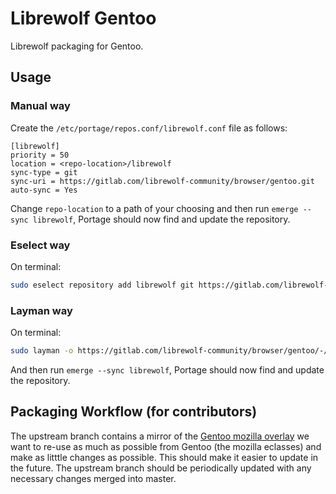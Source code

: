 # Librewolf Gentoo

Librewolf packaging for Gentoo.

## Usage

### Manual way

Create the `/etc/portage/repos.conf/librewolf.conf` file as follows:

```
[librewolf]
priority = 50
location = <repo-location>/librewolf
sync-type = git
sync-uri = https://gitlab.com/librewolf-community/browser/gentoo.git
auto-sync = Yes
```

Change `repo-location` to a path of your choosing and then run `emerge --sync librewolf`, Portage should now find and update the repository.

### Eselect way

On terminal:

```bash
sudo eselect repository add librewolf git https://gitlab.com/librewolf-community/browser/gentoo.git
```

### Layman way

On terminal:

```bash
sudo layman -o https://gitlab.com/librewolf-community/browser/gentoo/-/raw/master/repository.xml -f -a librewolf
```

And then run `emerge --sync librewolf`, Portage should now find and update the repository.

## Packaging Workflow (for contributors)

The upstream branch contains a mirror of the [Gentoo mozilla overlay](https://gitweb.gentoo.org/proj/mozilla.git/) we want to re-use as much as possible from Gentoo (the mozilla eclasses) and make as litttle changes as possible. This should make it easier to update in the future. The upstream branch should be periodically updated with any necessary changes merged into master.
